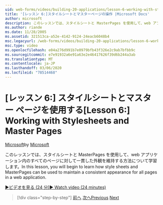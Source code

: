 ```yaml
---
uid: web-forms/videos/building-20-applications/lesson-6-working-with-stylesheets-and-master-pages
title: '[レッスン 6:]スタイルシートとマスターページの操作 |Microsoft Docs'
author: microsoft
description: このレッスンでは、スタイルシートと MasterPages を使用して、web アプリケーション内のすべてのページに対して一貫した外観を維持する方法について学習します。
ms.author: riande
ms.date: 11/28/2005
ms.assetid: 321513ca-a52e-4142-9124-24eacb6048b4
msc.legacyurl: /web-forms/videos/building-20-applications/lesson-6-working-with-stylesheets-and-master-pages
msc.type: video
ms.openlocfilehash: e04a276d991b7e0979bfb43f326e2c9ab7bfbb9c
ms.sourcegitcommit: e7e91932a6e91a63e2e46417626f39d6b244a3ab
ms.translationtype: MT
ms.contentlocale: ja-JP
ms.lasthandoff: 03/06/2020
ms.locfileid: "78514468"
---
```

# <a name="lesson-6-working-with-stylesheets-and-master-pages"></a><span data-ttu-id="bd03a-103">[レッスン 6:] スタイルシートとマスター ページを使用する</span><span class="sxs-lookup"><span data-stu-id="bd03a-103">[Lesson 6:] Working with Stylesheets and Master Pages</span></span>

<span data-ttu-id="bd03a-104">[Microsoft](https://github.com/microsoft)</span><span class="sxs-lookup"><span data-stu-id="bd03a-104">by [Microsoft](https://github.com/microsoft)</span></span>

<span data-ttu-id="bd03a-105">このレッスンでは、スタイルシートと MasterPages を使用して、web アプリケーション内のすべてのページに対して一貫した外観を維持する方法について学習します。</span><span class="sxs-lookup"><span data-stu-id="bd03a-105">In this lesson, you will begin to learn how style sheets and MasterPages can be used to maintain a consistent appearance for all pages in a web application.</span></span>

[<span data-ttu-id="bd03a-106">&#9654;ビデオを見る (24 分)</span><span class="sxs-lookup"><span data-stu-id="bd03a-106">&#9654; Watch video (24 minutes)</span></span>](https://channel9.msdn.com/Blogs/ASP-NET-Site-Videos/lesson-6-working-with-stylesheets-and-master-pages)

> [!div class="step-by-step"]
> <span data-ttu-id="bd03a-107">[前へ](lesson-5-debugging-and-tracing-your-website.md)
> [次へ](lesson-7-databinding-to-user-interface-controls.md)</span><span class="sxs-lookup"><span data-stu-id="bd03a-107">[Previous](lesson-5-debugging-and-tracing-your-website.md)
[Next](lesson-7-databinding-to-user-interface-controls.md)</span></span>
